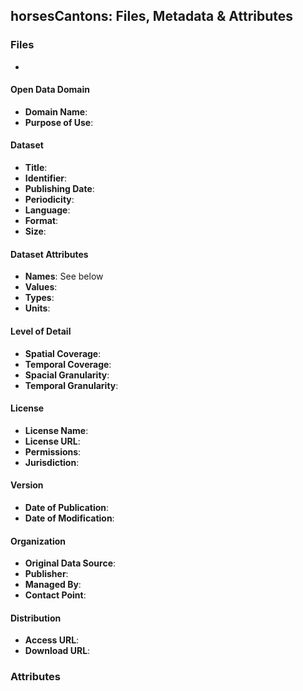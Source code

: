 ## horsesCantons: Files, Metadata & Attributes

### **Files**
- ``````:

#### Open Data Domain
- **Domain Name**:
- **Purpose of Use**:

#### Dataset
- **Title**:
- **Identifier**: 
- **Publishing Date**: 
- **Periodicity**: 
- **Language**: 
- **Format**: 
- **Size**:

#### Dataset Attributes
- **Names**: See below
- **Values**:
- **Types**:
- **Units**:

#### Level of Detail
- **Spatial Coverage**: 
- **Temporal Coverage**: 
- **Spacial Granularity**: 
- **Temporal Granularity**: 

#### License
- **License Name**: 
- **License URL**: 
- **Permissions**: 
- **Jurisdiction**:

#### Version
- **Date of Publication**: 
- **Date of Modification**:

#### Organization
- **Original Data Source**: 
- **Publisher**: 
- **Managed By**: 
- **Contact Point**: 

#### Distribution
- **Access URL**: 
- **Download URL**:

### Attributes
